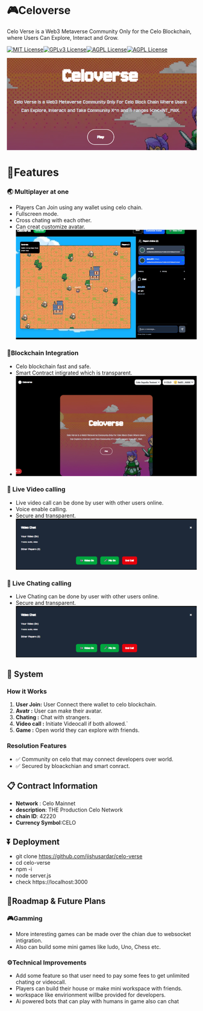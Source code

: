 
# 🎮Celoverse
Celo Verse is a Web3 Metaverse Community Only for the Celo Blockchain, where Users Can Explore, Interact and Grow.




[![MIT License](https://img.shields.io/badge/Celo-Metaverse-green.svg)](https://choosealicense.com/licenses/mit/)[![GPLv3 License](https://img.shields.io/badge/Node.js-Solidity-red.svg)](https://opensource.org/licenses/)[![AGPL License](https://img.shields.io/badge/Contract-Celoverse-blue.svg)](http://www.gnu.org/licenses/agpl-3.0)[![AGPL License](https://img.shields.io/badge/Blockchain-Celoverse-pink.svg)](http://www.gnu.org/licenses/agpl-3.0)


![Logo](https://github.com/jishusardar/celo-verse/blob/main/public/Demo/Celoverse-logo.png)



# 🤖Features

### 🌏 Multiplayer at one 
- Players Can Join using any wallet using celo chain.
- Fullscreen mode.
- Cross chating with each other.
- Can creat customize avatar.
![image](https://github.com/jishusardar/celo-verse/blob/main/public/Demo/multiplayer_at_once.png) 

### 🔐Blockchain Integration
- Celo blockchain fast and safe.
- Smart Contract intigrated which is transparent.
- ![image](https://github.com/jishusardar/celo-verse/blob/main/public/Demo/web3integration.png) 

### 🎥 Live Video calling
- Live video call can be done by user with other users online.
- Voice enable calling.
- Secure and transparent.
![image](https://github.com/jishusardar/celo-verse/blob/main/public/Demo/videoandaudio.png)

### 📲 Live Chating calling
- Live Chating can be done by user with other users online.
- Secure and transparent.
![image](https://github.com/jishusardar/celo-verse/blob/main/public/Demo/videoandaudio.png)

## 🎯 System
### How it Works
 1. **User Join:** User Connect there wallet to celo blockchain.
 2. **Avatr :** User can make their avatar.
 3. **Chating :** Chat with strangers.
 4. **Video call :** Initiate Videocall if both allowed.`
 5. **Game :** Open world they can explore with friends.
    
### Resolution Features
- ✅ Community on celo that may connect developers over world.
- ✅ Secured by bloackchian and smart conract.

## 📋 Contract Information
- **Network** : Celo Mainnet
- **description**: THE Production Celo Network
- **chain ID**: 42220
- **Currency Symbol**:CELO
## ⏬ Deployment
 - git clone https://github.com/jishusardar/celo-verse
 - cd celo-verse
 - npm -i
 - node server.js
 - check https://localhost:3000

## 🎯Roadmap & Future Plans

### 🎮Gamming 
- More interesting games can be made over the chian due to websocket intigration.
- Also can build some mini games like ludo, Uno, Chess etc.

### ⚙️Technical Improvements 
 - Add some feature so that user need to pay some fees to get unlimited chating or videocall.
 - Players can build their house or make mini workspace with friends.
 - workspace like envirionment willbe provided for developers.
 - Ai powered bots that can play with humans in game also can chat 
